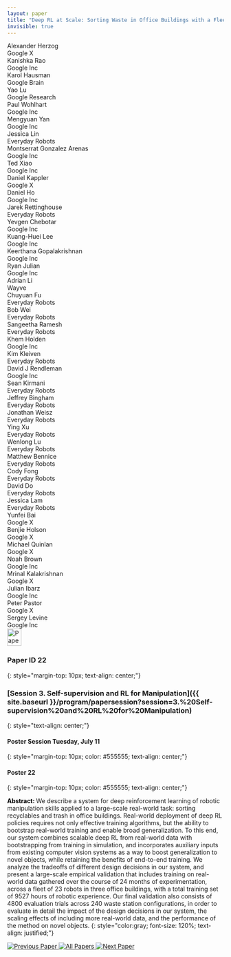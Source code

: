 ```yaml
---
layout: paper
title: "Deep RL at Scale: Sorting Waste in Office Buildings with a Fleet of Mobile Manipulators"
invisible: true
---
```

<div class="paper-authors">
<div class="paper-author-box">
    <div class="paper-author-name">Alexander Herzog</div>
    <div class="paper-author-uni">Google X</div>
</div>
<div class="paper-author-box">
    <div class="paper-author-name">Kanishka Rao</div>
    <div class="paper-author-uni">Google Inc</div>
</div>
<div class="paper-author-box">
    <div class="paper-author-name">Karol Hausman</div>
    <div class="paper-author-uni">Google Brain</div>
</div>
<div class="paper-author-box">
    <div class="paper-author-name">Yao Lu</div>
    <div class="paper-author-uni">Google Research</div>
</div>
<div class="paper-author-box">
    <div class="paper-author-name">Paul Wohlhart</div>
    <div class="paper-author-uni">Google Inc</div>
</div>
<div class="paper-author-box">
    <div class="paper-author-name">Mengyuan Yan</div>
    <div class="paper-author-uni">Google Inc</div>
</div>
<div class="paper-author-box">
    <div class="paper-author-name">Jessica Lin</div>
    <div class="paper-author-uni">Everyday Robots</div>
</div>
<div class="paper-author-box">
    <div class="paper-author-name">Montserrat Gonzalez Arenas</div>
    <div class="paper-author-uni">Google Inc</div>
</div>
<div class="paper-author-box">
    <div class="paper-author-name">Ted Xiao</div>
    <div class="paper-author-uni">Google Inc</div>
</div>
<div class="paper-author-box">
    <div class="paper-author-name">Daniel Kappler</div>
    <div class="paper-author-uni">Google X</div>
</div>
<div class="paper-author-box">
    <div class="paper-author-name">Daniel Ho</div>
    <div class="paper-author-uni">Google Inc</div>
</div>
<div class="paper-author-box">
    <div class="paper-author-name">Jarek Rettinghouse</div>
    <div class="paper-author-uni">Everyday Robots</div>
</div>
<div class="paper-author-box">
    <div class="paper-author-name">Yevgen Chebotar</div>
    <div class="paper-author-uni">Google Inc</div>
</div>
<div class="paper-author-box">
    <div class="paper-author-name">Kuang-Huei Lee</div>
    <div class="paper-author-uni">Google Inc</div>
</div>
<div class="paper-author-box">
    <div class="paper-author-name">Keerthana Gopalakrishnan</div>
    <div class="paper-author-uni">Google Inc</div>
</div>
<div class="paper-author-box">
    <div class="paper-author-name">Ryan Julian</div>
    <div class="paper-author-uni">Google Inc</div>
</div>
<div class="paper-author-box">
    <div class="paper-author-name">Adrian Li</div>
    <div class="paper-author-uni">Wayve</div>
</div>
<div class="paper-author-box">
    <div class="paper-author-name">Chuyuan Fu</div>
    <div class="paper-author-uni">Everyday Robots</div>
</div>
<div class="paper-author-box">
    <div class="paper-author-name">Bob Wei</div>
    <div class="paper-author-uni">Everyday Robots</div>
</div>
<div class="paper-author-box">
    <div class="paper-author-name">Sangeetha Ramesh</div>
    <div class="paper-author-uni">Everyday Robots</div>
</div>
<div class="paper-author-box">
    <div class="paper-author-name">Khem Holden</div>
    <div class="paper-author-uni">Google Inc</div>
</div>
<div class="paper-author-box">
    <div class="paper-author-name">Kim Kleiven</div>
    <div class="paper-author-uni">Everyday Robots</div>
</div>
<div class="paper-author-box">
    <div class="paper-author-name">David J Rendleman</div>
    <div class="paper-author-uni">Google Inc</div>
</div>
<div class="paper-author-box">
    <div class="paper-author-name">Sean Kirmani</div>
    <div class="paper-author-uni">Everyday Robots</div>
</div>
<div class="paper-author-box">
    <div class="paper-author-name">Jeffrey Bingham</div>
    <div class="paper-author-uni">Everyday Robots</div>
</div>
<div class="paper-author-box">
    <div class="paper-author-name">Jonathan Weisz</div>
    <div class="paper-author-uni">Everyday Robots</div>
</div>
<div class="paper-author-box">
    <div class="paper-author-name">Ying Xu</div>
    <div class="paper-author-uni">Everyday Robots</div>
</div>
<div class="paper-author-box">
    <div class="paper-author-name">Wenlong Lu</div>
    <div class="paper-author-uni">Everyday Robots</div>
</div>
<div class="paper-author-box">
    <div class="paper-author-name">Matthew Bennice</div>
    <div class="paper-author-uni">Everyday Robots</div>
</div>
<div class="paper-author-box">
    <div class="paper-author-name">Cody Fong</div>
    <div class="paper-author-uni">Everyday Robots</div>
</div>
<div class="paper-author-box">
    <div class="paper-author-name">David Do</div>
    <div class="paper-author-uni">Everyday Robots</div>
</div>
<div class="paper-author-box">
    <div class="paper-author-name">Jessica Lam</div>
    <div class="paper-author-uni">Everyday Robots</div>
</div>
<div class="paper-author-box">
    <div class="paper-author-name">Yunfei Bai</div>
    <div class="paper-author-uni">Google X</div>
</div>
<div class="paper-author-box">
    <div class="paper-author-name">Benjie Holson</div>
    <div class="paper-author-uni">Google X</div>
</div>
<div class="paper-author-box">
    <div class="paper-author-name">Michael Quinlan</div>
    <div class="paper-author-uni">Google X</div>
</div>
<div class="paper-author-box">
    <div class="paper-author-name">Noah Brown</div>
    <div class="paper-author-uni">Google Inc</div>
</div>
<div class="paper-author-box">
    <div class="paper-author-name">Mrinal Kalakrishnan</div>
    <div class="paper-author-uni">Google X</div>
</div>
<div class="paper-author-box">
    <div class="paper-author-name">Julian Ibarz</div>
    <div class="paper-author-uni">Google Inc</div>
</div>
<div class="paper-author-box">
    <div class="paper-author-name">Peter Pastor</div>
    <div class="paper-author-uni">Google X</div>
</div>
<div class="paper-author-box">
    <div class="paper-author-name">Sergey Levine</div>
    <div class="paper-author-uni">Google Inc</div>
</div>

</div><div class="paper-pdf">
<div> <a href="http://www.roboticsproceedings.org/rss19/p022.pdf"><img src="{{ site.baseurl }}/images/paper_link.png" alt="Paper Website" width = "33"  height = "40"/></a> </div>
</div>

### Paper ID 22
{: style="margin-top: 10px; text-align: center;"}

### [Session 3. Self-supervision and RL for Manipulation]({{ site.baseurl }}/program/papersession?session=3.%20Self-supervision%20and%20RL%20for%20Manipulation)
{: style="text-align: center;"}

#### Poster Session Tuesday, July 11
{: style="margin-top: 10px; color: #555555; text-align: center;"}

#### Poster 22
{: style="margin-top: 10px; color: #555555; text-align: center;"}

<b style="color: black;">Abstract: </b>We describe a system for deep reinforcement learning of robotic manipulation skills applied to a large-scale real-world task: sorting recyclables and trash in office buildings. Real-world deployment of deep RL policies requires not only effective training algorithms, but the ability to bootstrap real-world training and enable broad generalization. To this end, our system combines scalable deep RL from real-world data with bootstrapping from training in simulation, and incorporates auxiliary inputs from existing computer vision systems as a way to boost generalization to novel objects, while retaining the benefits of end-to-end training. We analyze the tradeoffs of different design decisions in our system, and present a large-scale empirical validation that includes training on real-world data gathered over the course of 24
months of experimentation, across a fleet of 23 robots in three office buildings, with a total training set of 9527 hours of robotic experience. Our final validation also consists of 4800 evaluation trials across 240 waste station configurations, in order to evaluate in detail the impact of the design decisions in our system, the scaling effects of including more real-world data, and the performance of the method on novel objects.
{: style="color:gray; font-size: 120%; text-align: justified;"}


<div class="paper-menu">
<a href="{{ site.baseurl }}/program/papers/021/"> <img src="{{ site.baseurl }}/images/previous_paper_icon.png" alt="Previous Paper" title="Previous Paper"/> </a>
<a href="{{ site.baseurl }}/program/papers"><img src="{{ site.baseurl }}/images/overview_icon.png" alt="All Papers" title="All Papers"/> </a>
<a href="{{ site.baseurl }}/program/papers/023/"> <img src="{{ site.baseurl }}/images/next_paper_icon.png" alt="Next Paper" title="Next Paper"/> </a>

</div>
